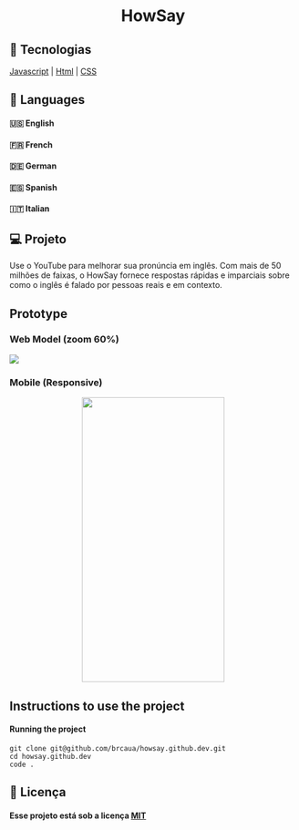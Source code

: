 
<h1 align="center">HowSay</h1>
<p align="center" style="color:blue" >


## :rocket: Tecnologias
[Javascript](https://developer.mozilla.org/pt-BR/docs/Aprender/JavaScript)
| [Html](https://tableless.com.br/o-que-html-basico/)
| [CSS](https://www.w3schools.com/css/)

## :crossed_flags: Languages
   #### :us: English
   #### :fr: French
   #### :de: German
   #### :es: Spanish
   #### :it: Italian


## 💻 Projeto

Use o YouTube para melhorar sua pronúncia em inglês. Com mais de 50 milhões de faixas, o HowSay fornece respostas rápidas e imparciais sobre como o inglês é falado por pessoas reais e em contexto.

## Prototype
### Web Model (zoom 60%)

<img src="https://github.com/brcaua/howsay.github.dev/blob/master/_home_brcaua_Documentos_HowSay_index.html(Laptop with touch).png"></img>

### Mobile (Responsive)
<p align="center">
<img width="250px" height="500px" src="https://github.com/brcaua/howsay.github.dev/blob/master/_home_brcaua_Documentos_HowSay_index.html(iPhone 6_7_8) (1).png"></img>
</p>


## Instructions to use the project

#### Running the project

    git clone git@github.com/brcaua/howsay.github.dev.git
    cd howsay.github.dev
    code .

## :memo: Licença

#### Esse projeto está sob a licença [MIT](./LICENSE)

